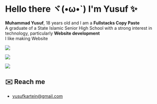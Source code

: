 # Hello there ヾ(•ω•`) I'm Yusuf ✨

**Muhammad Yusuf**, 18 years old and I am a **Fullstacks Copy Paste**<br>
A graduate of a State Islamic Senior High School with a strong interest in technology, particularly **Website development**<br>
I like making Website

[![](https://skillicons.dev/icons?i=html,css,tailwind,php,js,ts,aws,azure,windows,ubuntu,react,nextjs,nodejs,expressjs,firebase,mongodb,vercel&perline=9)](https://skillicons.dev)

![](https://komarev.com/ghpvc/?username=vernsg&label=Profile%20views&color=0e75b6&style=flat)

![](https://github-readme-stats.vercel.app/api/top-langs/?username=vernsg&layout=donut&theme=holi)


## ✉️ Reach me
- [yusufkartein@gmail.com](mailto:yusufkartein@gmail.com)
